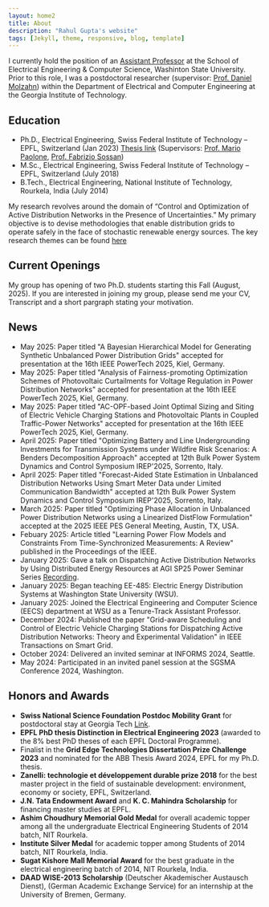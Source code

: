 ```yaml
---
layout: home2
title: About
description: "Rahul Gupta's website"
tags: [Jekyll, theme, responsive, blog, template]
---
```


I currently hold the position of an [Assistant Professor](https://school.eecs.wsu.edu/research/power-engineering/wsu-profile/rahul.k.gupta/) at the School of Electrical Engineering & Computer Science, Washinton State University. Prior to this role, I was a postdoctoral researcher (supervisor: [Prof. Daniel Molzahn](https://molzahn.github.io/)) within the Department of Electrical and Computer Engineering at the Georgia Institute of Technology.

Education
------
- Ph.D., Electrical Engineering, Swiss Federal Institute of Technology – EPFL, Switzerland (Jan 2023) [Thesis link](https://infoscience.epfl.ch/record/299705) (Supervisors: [Prof. Mario Paolone](https://people.epfl.ch/mario.paolone?lang=en), [Prof. Fabrizio Sossan](https://fabriziosossan.com/))
- M.Sc., Electrical Engineering, Swiss Federal Institute of Technology – EPFL, Switzerland (July 2018)
- B.Tech., Electrical Engineering, National Institute of Technology, Rourkela, India (July 2014)

My research revolves around the domain of “Control and Optimization of Active Distribution Networks in the Presence of Uncertainties.” My primary objective is to devise methodologies that enable distribution grids to operate safely in the face of stochastic renewable energy sources. The key research themes can be found [here](https://rahul-kgupta.github.io/research/)

Current Openings
-----
My group has opening of two Ph.D. students starting this Fall (August, 2025). If you are interested in joining my group, please send me your CV, Transcript and a short pargraph stating your motivation.

News
------
- May 2025: Paper titled "A Bayesian Hierarchical Model for Generating Synthetic Unbalanced Power Distribution Grids" accepted for presentation at the 16th IEEE PowerTech 2025, Kiel, Germany.
- May 2025: Paper titled "Analysis of Fairness-promoting Optimization Schemes of Photovoltaic Curtailments for Voltage Regulation in Power Distribution Networks" accepted for presentation at the 16th IEEE PowerTech 2025, Kiel, Germany.
- May 2025: Paper titled "AC-OPF-based Joint Optimal Sizing and Siting of Electric Vehicle Charging Stations and Photovoltaic Plants in Coupled Traffic-Power Networks" accepted for presentation at the 16th IEEE PowerTech 2025, Kiel, Germany.
- April 2025: Paper titled "Optimizing Battery and Line Undergrounding Investments for Transmission Systems under Wildfire Risk Scenarios: A Benders Decomposition Approach" accepted at 12th Bulk Power System Dynamics and Control Symposium IREP'2025, Sorrento, Italy.
- April 2025: Paper titled "Forecast-Aided State Estimation in Unbalanced Distribution Networks Using Smart Meter Data under Limited Communication Bandwidth" accepted at 12th Bulk Power System Dynamics and Control Symposium IREP'2025, Sorrento, Italy.
- March 2025: Paper titled "Optimizing Phase Allocation in Unbalanced Power Distribution Networks using a Linearized DistFlow Formulation" accepted at the 2025 IEEE PES General Meeting, Austin, TX, USA. 
- Febuary 2025: Article titled "Learning Power Flow Models and Constraints From Time-Synchronized Measurements: A Review" published in the Proceedings of the IEEE. 
- January 2025: Gave a talk on Dispatching Active Distribution Networks by Using Distributed Energy Resources at AGI SP25 Power Seminar Series [Recording](https://youtu.be/1Hfn6nO5sog?si=C5C1L4EWDF_KBr8V).
- January 2025: Began teaching EE-485: Electric Energy Distribution Systems at Washington State University (WSU).
- January 2025: Joined the Electrical Engineering and Computer Science (EECS) department at WSU as a Tenure-Track Assistant Professor.
- December 2024: Published the paper "Grid-aware Scheduling and Control of Electric Vehicle Charging Stations for Dispatching Active Distribution Networks: Theory and Experimental Validation" in IEEE Transactions on Smart Grid.
- October 2024: Delivered an invited seminar at INFORMS 2024, Seattle.
- May 2024: Participated in an invited panel session at the SGSMA Conference 2024, Washington.

Honors and Awards
------
- **Swiss National Science Foundation Postdoc Mobility Grant** for postdoctoral stay at Georgia Tech [Link](https://data.snf.ch/grants/person/835659).
- **EPFL PhD thesis Distinction in Electrical Engineering 2023** (awarded to the 8% best PhD theses of
each EPFL Doctoral Programme).
- Finalist in the **Grid Edge Technologies Dissertation Prize Challenge 2023** and nominated for the ABB Thesis
Award 2024, EPFL for my Ph.D. thesis.
- **Zanelli: technologie et développement durable prize 2018** for the best master project in the field of
sustainable development: environment, economy or society, EPFL, Switzerland.
- **J.N. Tata Endowment Award** and **K. C. Mahindra Scholarship** for financing master studies at EPFL.
- **Ashim Choudhury Memorial Gold Medal** for overall academic topper among all the undergraduate Electrical
Engineering Students of 2014 batch, NIT Rourkela.
- **Institute Silver Medal** for academic topper among Students of 2014 batch, NIT Rourkela, India.
- **Sugat Kishore Mall Memorial Award** for the best graduate in the electrical engineering batch of 2014, NIT
Rourkela, India.
- **DAAD WISE-2013 Scholarship** (Deutscher Akademischer Austausch Dienst), (German Academic Exchange
Service) for an internship at the University of Bremen, Germany.
